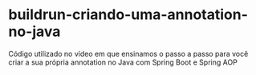 # buildrun-criando-uma-annotation-no-java
Código utilizado no vídeo em que ensinamos o passo a passo para você criar a sua própria annotation no Java com Spring Boot e Spring AOP
